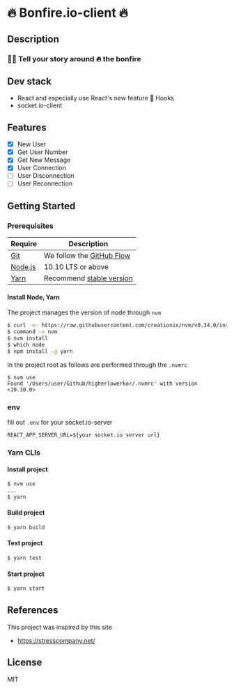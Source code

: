 # 🔥 Bonfire.io-client 🔥

## Description

### 🙋‍♂️ Tell your story around 🔥 the bonfire

## Dev stack
- React and especially use React's new feature 🎣 Hooks
- socket.io-client

## Features
- [x] New User
- [x] Get User Number
- [x] Get New Message
- [x] User Connection
- [ ] User Disconnection
- [ ] User Reconnection

## Getting Started

### Prerequisites
| Require                              | Description                                                               |
| ------------------------------------ | ------------------------------------------------------------------------- |
| [Git](https://git-scm.com/)          | We follow the [GitHub Flow](https://guides.github.com/introduction/flow/) |
| [Node.js](nodejs.org)                | 10.10 LTS or above                                                        |
| [Yarn](https://yarnpkg.com/lang/en/) | Recommend [stable version](https://github.com/yarnpkg/yarn/releases)      |

#### Install Node, Yarn

The project manages the version of node through `nvm`

```bash
$ curl -o- https://raw.githubusercontent.com/creationix/nvm/v0.34.0/install.sh | bash
$ command -v nvm
$ nvm install
$ which node
$ npm install -g yarn
```

In the project root as follows are performed through the `.nvmrc`

```
$ nvm use
Found '/Users/user/Github/higherlowerkor/.nvmrc' with version <10.10.0>
```
### env
fill out `.env` for your socket.io-server
```
REACT_APP_SERVER_URL=${your socket.io server url}
```

### Yarn CLIs

#### Install project
```bash
$ nvm use
...
$ yarn
```
#### Build project
```bash
$ yarn build
```
#### Test project
```bash
$ yarn test
```
#### Start project
```bash
$ yarn start
```
## References
This project was inspired by this site
- https://stresscompany.net/

## License

MIT

